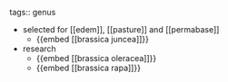tags:: genus

- selected for [[edem]], [[pasture]] and [[permabase]]
	- {{embed [[brassica juncea]]}}
- research
	- {{embed [[brassica oleracea]]}}
	- {{embed [[brassica rapa]]}}